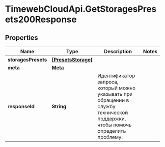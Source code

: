 # TimewebCloudApi.GetStoragesPresets200Response

## Properties

Name | Type | Description | Notes
------------ | ------------- | ------------- | -------------
**storagesPresets** | [**[PresetsStorage]**](PresetsStorage.md) |  | 
**meta** | [**Meta**](Meta.md) |  | 
**responseId** | **String** | Идентификатор запроса, который можно указывать при обращении в службу технической поддержки, чтобы помочь определить проблему. | 



